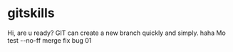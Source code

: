 # gitskills
Hi, are u ready?
GIT can create a new branch quickly and simply.
haha
Mo test --no-ff merge
fix bug 01
